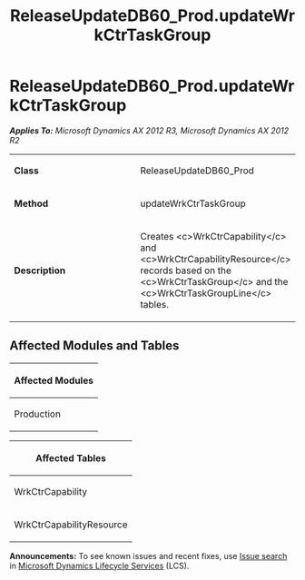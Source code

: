 ﻿---
title: ReleaseUpdateDB60_Prod.updateWrkCtrTaskGroup
TOCTitle: ReleaseUpdateDB60_Prod.updateWrkCtrTaskGroup
ms:assetid: 7bcfa77f-5207-85f6-8976-acc58db0a97d
ms:mtpsurl: https://msdn.microsoft.com/en-us/library/JJ719454(v=AX.60)
ms:contentKeyID: 49709244
ms.date: 05/18/2015
mtps_version: v=AX.60
---

# ReleaseUpdateDB60\_Prod.updateWrkCtrTaskGroup 


_**Applies To:** Microsoft Dynamics AX 2012 R3, Microsoft Dynamics AX 2012 R2_

<table>
<colgroup>
<col style="width: 50%" />
<col style="width: 50%" />
</colgroup>
<tbody>
<tr class="odd">
<td><p><strong>Class</strong></p></td>
<td><p>ReleaseUpdateDB60_Prod</p></td>
</tr>
<tr class="even">
<td><p><strong>Method</strong></p></td>
<td><p>updateWrkCtrTaskGroup</p></td>
</tr>
<tr class="odd">
<td><p><strong>Description</strong></p></td>
<td><p>Creates &lt;c&gt;WrkCtrCapability&lt;/c&gt; and &lt;c&gt;WrkCtrCapabilityResource&lt;/c&gt; records based on the &lt;c&gt;WrkCtrTaskGroup&lt;/c&gt; and the &lt;c&gt;WrkCtrTaskGroupLine&lt;/c&gt; tables.</p></td>
</tr>
</tbody>
</table>


## Affected Modules and Tables

<table>
<colgroup>
<col style="width: 100%" />
</colgroup>
<thead>
<tr class="header">
<th><p>Affected Modules</p></th>
</tr>
</thead>
<tbody>
<tr class="odd">
<td><p>Production</p></td>
</tr>
</tbody>
</table>


<table>
<colgroup>
<col style="width: 100%" />
</colgroup>
<thead>
<tr class="header">
<th><p>Affected Tables</p></th>
</tr>
</thead>
<tbody>
<tr class="odd">
<td><p>WrkCtrCapability</p></td>
</tr>
<tr class="even">
<td><p>WrkCtrCapabilityResource</p></td>
</tr>
</tbody>
</table>

  
**Announcements:** To see known issues and recent fixes, use [Issue search](http://go.microsoft.com/fwlink/?linkid=389258) in [Microsoft Dynamics Lifecycle Services](http://go.microsoft.com/fwlink/?linkid=306505) (LCS).

